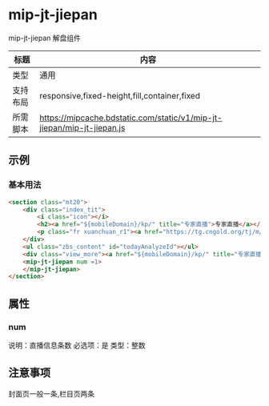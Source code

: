# mip-jt-jiepan

mip-jt-jiepan 解盘组件

标题|内容
----|----
类型|通用
支持布局|responsive,fixed-height,fill,container,fixed
所需脚本|https://mipcache.bdstatic.com/static/v1/mip-jt-jiepan/mip-jt-jiepan.js

## 示例

### 基本用法
```html
<section class="mt20">
	<div class="index_tit">
		<i class="icon"></i>
		<h2><a href="${mobileDomain}/kp/" title="专家直播">专家直播</a></h2>
		<p class="fr xuanchuan_r1"><a href="https://tg.cngold.org/tj/m/jwx03.html" target="_blank"><img src="${resourceDomain}/mobile/home/images/xuanchuan_r_img5.png" /></a></p>
	</div>
	<ul class="zbs_content" id="todayAnalyzeId"></ul>
	<div class="view_more"><a href="${mobileDomain}/kp/" title="专家直播">查看更多直播<i class="icon"></i></a></div>
	<mip-jt-jiepan num =1>
	</mip-jt-jiepan>
</section>

```

## 属性

### num

说明：直播信息条数
必选项：是
类型：整数

## 注意事项
封面页一般一条,栏目页两条
